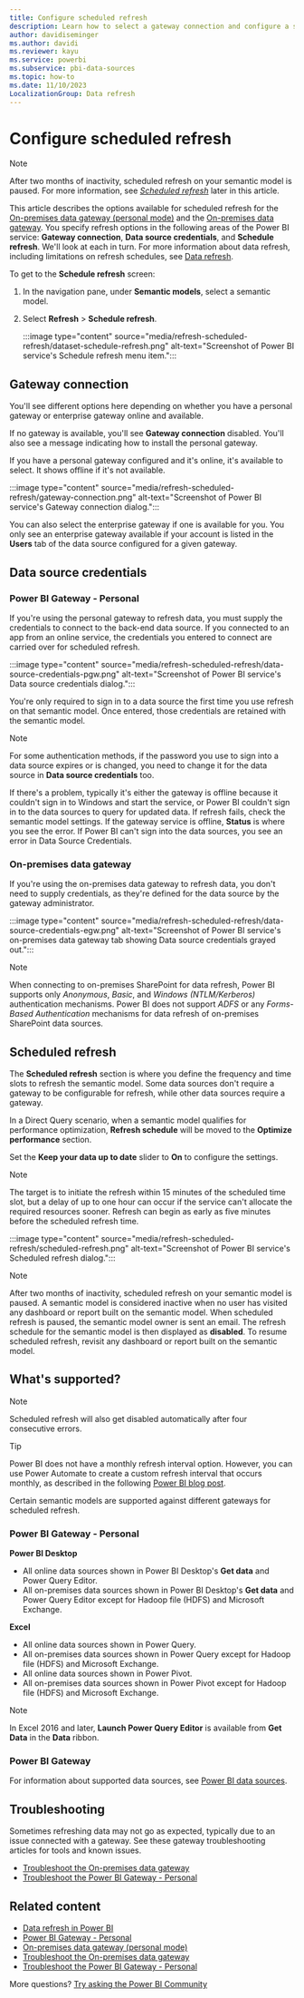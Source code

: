 ```yaml
---
title: Configure scheduled refresh
description: Learn how to select a gateway connection and configure a scheduled refresh in the Power BI service.
author: davidiseminger
ms.author: davidi
ms.reviewer: kayu
ms.service: powerbi
ms.subservice: pbi-data-sources
ms.topic: how-to
ms.date: 11/10/2023
LocalizationGroup: Data refresh
---
```


# Configure scheduled refresh

>[!NOTE]
>After two months of inactivity, scheduled refresh on your semantic model is paused. For more information, see [*Scheduled refresh*](#scheduled-refresh) later in this article.

This article describes the options available for scheduled refresh for the [On-premises data gateway (personal mode)](service-gateway-personal-mode.md) and the [On-premises data gateway](service-gateway-onprem.md). You specify refresh options in the following areas of the Power BI service: **Gateway connection**, **Data source credentials**, and **Schedule refresh**. We'll look at each in turn. For more information about data refresh, including limitations on refresh schedules, see [Data refresh](refresh-data.md#data-refresh).

To get to the **Schedule refresh** screen:

1. In the navigation pane, under **Semantic models**, select a semantic model.

1. Select **Refresh** > **Schedule refresh**.

    :::image type="content" source="media/refresh-scheduled-refresh/dataset-schedule-refresh.png" alt-text="Screenshot of Power BI service's Schedule refresh menu item.":::

## Gateway connection

You'll see different options here depending on whether you have a personal gateway or enterprise gateway online and available.

If no gateway is available, you'll see **Gateway connection** disabled. You'll also see a message indicating how to install the personal gateway.

If you have a personal gateway configured and it's online, it's available to select. It shows offline if it's not available.

:::image type="content" source="media/refresh-scheduled-refresh/gateway-connection.png" alt-text="Screenshot of Power BI service's Gateway connection dialog.":::

You can also select the enterprise gateway if one is available for you. You only see an enterprise gateway available if your account is listed in the **Users** tab of the data source configured for a given gateway.

## Data source credentials

### Power BI Gateway - Personal

If you're using the personal gateway to refresh data, you must supply the credentials to connect to the back-end data source. If you connected to an app from an online service, the credentials you entered to connect are carried over for scheduled refresh.

:::image type="content" source="media/refresh-scheduled-refresh/data-source-credentials-pgw.png" alt-text="Screenshot of Power BI service's Data source credentials dialog.":::

You're only required to sign in to a data source the first time you use refresh on that semantic model. Once entered, those credentials are retained with the semantic model.

> [!NOTE]
> For some authentication methods, if the password you use to sign into a data source expires or is changed, you need to change it for the data source in **Data source credentials** too.

If there's a problem, typically it's either the gateway is offline because it couldn't sign in to Windows and start the service, or Power BI couldn't sign in to the data sources to query for updated data. If refresh fails, check the semantic model settings. If the gateway service is offline, **Status** is where you see the error. If Power BI can't sign into the data sources, you see an error in Data Source Credentials.

### On-premises data gateway

If you're using the on-premises data gateway to refresh data, you don't need to supply credentials, as they're defined for the data source by the gateway administrator.

:::image type="content" source="media/refresh-scheduled-refresh/data-source-credentials-egw.png" alt-text="Screenshot of Power BI service's on-premises data gateway tab showing Data source credentials grayed out.":::

> [!NOTE]
> When connecting to on-premises SharePoint for data refresh, Power BI supports only *Anonymous*, *Basic*, and *Windows (NTLM/Kerberos)* authentication mechanisms. Power BI does not support *ADFS* or any *Forms-Based Authentication* mechanisms for data refresh of on-premises SharePoint data sources.

## Scheduled refresh

The **Scheduled refresh** section is where you define the frequency and time slots to refresh the semantic model. Some data sources don't require a gateway to be configurable for refresh, while other data sources require a gateway.

In a Direct Query scenario, when a semantic model qualifies for performance optimization, **Refresh schedule** will be moved to the **Optimize performance** section.

Set the **Keep your data up to date** slider to **On** to configure the settings.

> [!NOTE]
> The target is to initiate the refresh within 15 minutes of the scheduled time slot, but a delay of up to one hour can occur if the service can't allocate the required resources sooner. Refresh can begin as early as five minutes before the scheduled refresh time. 

:::image type="content" source="media/refresh-scheduled-refresh/scheduled-refresh.png" alt-text="Screenshot of Power BI service's Scheduled refresh dialog.":::

> [!NOTE]
> After two months of inactivity, scheduled refresh on your semantic model is paused. A semantic model is considered inactive when no user has visited any dashboard or report built on the semantic model. When scheduled refresh is paused, the semantic model owner is sent an email. The refresh schedule for the semantic model is then displayed as **disabled**. To resume scheduled refresh, revisit any dashboard or report built on the semantic model.

## What's supported?

> [!NOTE]
> Scheduled refresh will also get disabled automatically after four consecutive errors.

> [!TIP]
> Power BI does not have a monthly refresh interval option. However, you can use Power Automate to create a custom refresh interval that occurs monthly, as described in the following [Power BI blog post](https://powerbi.microsoft.com/blog/refresh-your-power-bi-dataset-using-microsoft-flow/). 


Certain semantic models are supported against different gateways for scheduled refresh. 

### Power BI Gateway - Personal

**Power BI Desktop**

* All online data sources shown in Power BI Desktop's **Get data** and Power Query Editor.
* All on-premises data sources shown in Power BI Desktop's **Get data** and Power Query Editor except for Hadoop file (HDFS) and Microsoft Exchange.

**Excel**

* All online data sources shown in Power Query.
* All on-premises data sources shown in Power Query except for Hadoop file (HDFS) and Microsoft Exchange.
* All online data sources shown in Power Pivot.
* All on-premises data sources shown in Power Pivot except for Hadoop file (HDFS) and Microsoft Exchange.

> [!NOTE]
> In Excel 2016 and later, **Launch Power Query Editor** is available from **Get Data** in the **Data** ribbon.

### Power BI Gateway

For information about supported data sources, see [Power BI data sources](power-bi-data-sources.md).

## Troubleshooting

Sometimes refreshing data may not go as expected, typically due to an issue connected with a gateway. See these gateway troubleshooting articles for tools and known issues.

- [Troubleshoot the On-premises data gateway](service-gateway-onprem-tshoot.md)
- [Troubleshoot the Power BI Gateway - Personal](service-admin-troubleshooting-power-bi-personal-gateway.md)

## Related content

- [Data refresh in Power BI](refresh-data.md)  
- [Power BI Gateway - Personal](service-gateway-personal-mode.md)  
- [On-premises data gateway (personal mode)](service-gateway-onprem.md)  
- [Troubleshoot the On-premises data gateway](service-gateway-onprem-tshoot.md)  
- [Troubleshoot the Power BI Gateway - Personal](service-admin-troubleshooting-power-bi-personal-gateway.md)  

More questions? [Try asking the Power BI Community](https://community.powerbi.com/)
